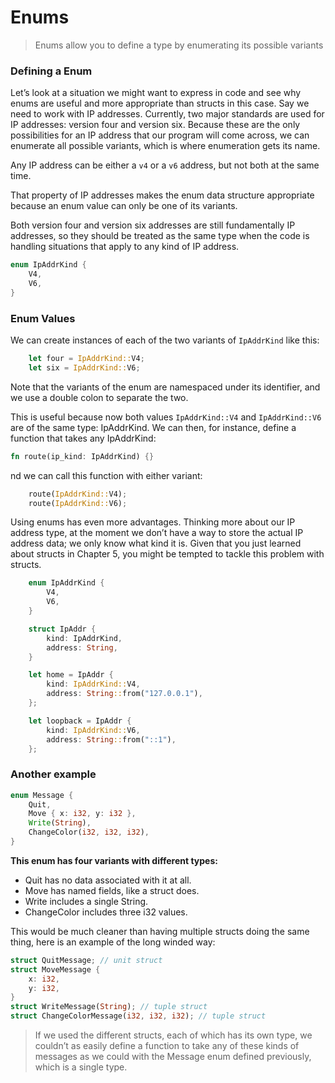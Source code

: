 # Enums
> Enums allow you to define a type by enumerating its possible variants

### Defining a Enum
Let’s look at a situation we might want to express in code and see why enums are useful and more appropriate than structs in this case. Say we need to work with IP addresses. Currently, two major standards are used for IP addresses: version four and version six. Because these are the only possibilities for an IP address that our program will come across, we can enumerate all possible variants, which is where enumeration gets its name.

Any IP address can be either a `v4` or a `v6` address, but not both at the same time. 

That property of IP addresses makes the enum data structure appropriate because an enum value can only be one of its variants. 

Both version four and version six addresses are still fundamentally IP addresses, so they should be treated as the same type when the code is handling situations that apply to any kind of IP address.

```rust
enum IpAddrKind {
    V4,
    V6,
}
```

### Enum Values
We can create instances of each of the two variants of `IpAddrKind` like this:
```rust
    let four = IpAddrKind::V4;
    let six = IpAddrKind::V6;
```

Note that the variants of the enum are namespaced under its identifier, and we use a double colon to separate the two. 

This is useful because now both values `IpAddrKind::V4` and `IpAddrKind::V6` are of the same type: IpAddrKind. We can then, for instance, define a function that takes any IpAddrKind:

```rust
fn route(ip_kind: IpAddrKind) {}
```

nd we can call this function with either variant:
```rust
    route(IpAddrKind::V4);
    route(IpAddrKind::V6);
```

Using enums has even more advantages. Thinking more about our IP address type, at the moment we don’t have a way to store the actual IP address data; we only know what kind it is. Given that you just learned about structs in Chapter 5, you might be tempted to tackle this problem with structs.

```rust
    enum IpAddrKind {
        V4,
        V6,
    }

    struct IpAddr {
        kind: IpAddrKind,
        address: String,
    }

    let home = IpAddr {
        kind: IpAddrKind::V4,
        address: String::from("127.0.0.1"),
    };

    let loopback = IpAddr {
        kind: IpAddrKind::V6,
        address: String::from("::1"),
    };
```

### Another example
```rust
enum Message {
    Quit,
    Move { x: i32, y: i32 },
    Write(String),
    ChangeColor(i32, i32, i32),
}
```

**This enum has four variants with different types:**

* Quit has no data associated with it at all.
* Move has named fields, like a struct does.
* Write includes a single String.
* ChangeColor includes three i32 values.

This would be much cleaner than having multiple structs doing the same thing, here is an example of the long winded way:
```rust
struct QuitMessage; // unit struct
struct MoveMessage {
    x: i32,
    y: i32,
}
struct WriteMessage(String); // tuple struct
struct ChangeColorMessage(i32, i32, i32); // tuple struct
```

 > If we used the different structs, each of which has its own type, we couldn’t as easily define a function to take any of these kinds of messages as we could with the Message enum defined previously, which is a single type.
